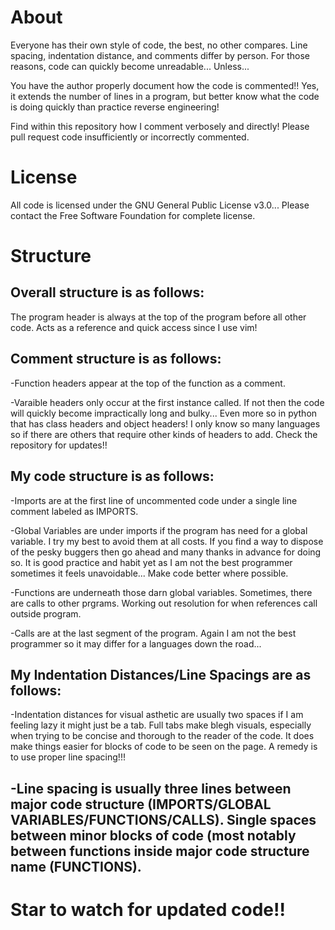 # About

Everyone has their own style of code, the best, no other compares.
Line spacing, indentation distance, and comments differ by person.
For those reasons, code can quickly become unreadable... Unless...

You have the author properly document how the code is commented!!
Yes, it extends the number of lines in a program, but better know
what the code is doing quickly than practice reverse engineering!

Find within this repository how I comment verbosely and directly!
Please pull request code insufficiently or incorrectly commented.



# License
All code is licensed under the GNU General Public License v3.0...
Please contact the Free Software Foundation for complete license.


 
# Structure
## Overall structure is as follows:

The program header is always at the top of the program before all
other code. Acts as a reference and quick access since I use vim!

## Comment structure is as follows:

-Function headers appear at the top of the function as a comment.

-Varaible headers only occur at the first instance called. If not
then the code will quickly become impractically long and bulky...
Even more so in python that has class headers and object headers!
I only know so many languages so if there are others that require
other kinds of headers to add. Check the repository for updates!!

## My code structure is as follows:

-Imports are at the first line of uncommented code under a single
line comment labeled as IMPORTS.

-Global Variables are under imports if the program has need for a
global variable. I try my best to avoid them at all costs. If you
find a way to dispose of the pesky buggers then go ahead and many
thanks in advance for doing so. It is good practice and habit yet
as I am not the best programmer sometimes it feels unavoidable...
Make code better where possible.

-Functions are underneath those darn global variables. Sometimes,
there are calls to other prgrams. Working out resolution for when
references call outside program.

-Calls are at the last segment of the program. Again I am not the
best programmer so it may differ for a languages down the road...


## My Indentation Distances/Line Spacings are as follows:

-Indentation distances for visual asthetic are usually two spaces
if I am feeling lazy it might just be a tab. Full tabs make blegh
visuals, especially when trying to be concise and thorough to the
reader of the code. It does make things easier for blocks of code
to be seen on the page. A remedy is to use proper line spacing!!!

-Line spacing is usually three lines between major code structure
(IMPORTS/GLOBAL VARIABLES/FUNCTIONS/CALLS). Single spaces between
minor blocks of code (most notably between functions inside major
code structure name (FUNCTIONS).
---
# Star to watch for updated code!!
